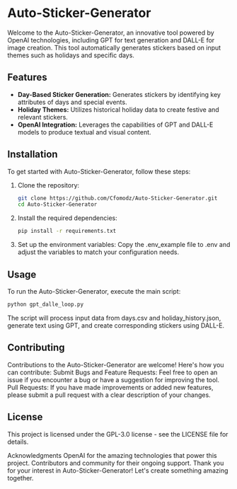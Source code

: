 # Auto-Sticker-Generator

Welcome to the Auto-Sticker-Generator, an innovative tool powered by OpenAI technologies, including GPT for text generation and DALL-E for image creation. This tool automatically generates stickers based on input themes such as holidays and specific days.

## Features

- **Day-Based Sticker Generation:** Generates stickers by identifying key attributes of days and special events.
- **Holiday Themes:** Utilizes historical holiday data to create festive and relevant stickers.
- **OpenAI Integration:** Leverages the capabilities of GPT and DALL-E models to produce textual and visual content.

## Installation

To get started with Auto-Sticker-Generator, follow these steps:

1. Clone the repository:
    ```bash
    git clone https://github.com/Cfomodz/Auto-Sticker-Generator.git
    cd Auto-Sticker-Generator
    ```
2. Install the required dependencies:
    ```bash
    pip install -r requirements.txt
    ```
3. Set up the environment variables:
  Copy the .env_example file to .env and adjust the variables to match your configuration needs.

## Usage
To run the Auto-Sticker-Generator, execute the main script:
  ```bash
  python gpt_dalle_loop.py
  ```

The script will process input data from days.csv and holiday_history.json, generate text using GPT, and create corresponding stickers using DALL-E.

## Contributing
Contributions to the Auto-Sticker-Generator are welcome! Here's how you can contribute:
  Submit Bugs and Feature Requests: Feel free to open an issue if you encounter a bug or have a suggestion for improving the tool.
  Pull Requests: If you have made improvements or added new features, please submit a pull request with a clear description of your changes.

## License
  This project is licensed under the GPL-3.0 license - see the LICENSE file for details.

Acknowledgments
OpenAI for the amazing technologies that power this project.
Contributors and community for their ongoing support.
Thank you for your interest in Auto-Sticker-Generator! Let's create something amazing together.
